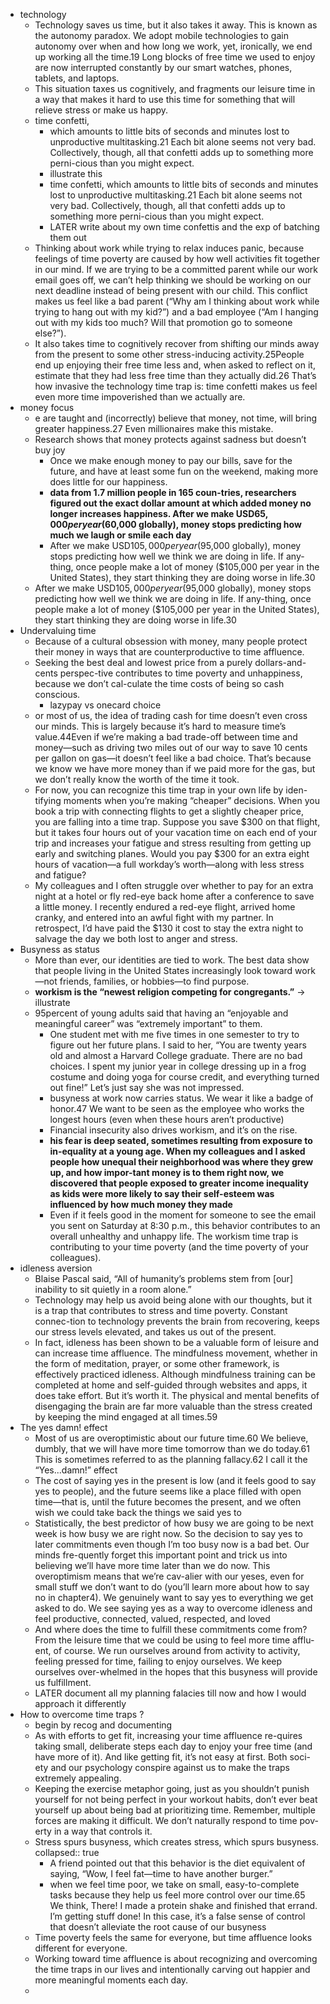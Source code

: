 - technology
	- Technology saves us time, but it also takes it away. This is known as the autonomy paradox. We adopt mobile technologies to gain autonomy over when and how long we work, yet, ironically, we end up working all the time.19 Long blocks of free time we used to enjoy are now interrupted constantly by our smart watches, phones, tablets, and laptops.
	- This situation taxes us cognitively, and fragments our leisure time in a way that makes it hard to use this time for something that will relieve stress or make us happy.
	- time confetti,
		- which amounts to little bits of seconds and minutes lost to unproductive multitasking.21 Each bit alone seems not very bad. Collectively, though, all that confetti adds up to something more perni-cious than you might expect.
		- illustrate this
		- time confetti, which amounts to little bits of seconds and minutes lost to unproductive multitasking.21 Each bit alone seems not very bad. Collectively, though, all that confetti adds up to something more perni-cious than you might expect.
		- LATER  write about my own time confettis and the exp of batching them out
	- Thinking  about  work  while  trying  to  relax  induces  panic,  because  feelings  of  time  poverty  are  caused  by  how  well  activities  fit  together  in our mind. If we are trying to be a committed parent while our work email goes off, we can’t help thinking we should be working on our next deadline instead of being present with our child. This conflict makes us feel like a bad parent (“Why am I thinking about work while trying to hang out with my kid?”) and a bad employee (“Am I hanging out with my kids too much? Will that promotion go to someone else?”).
	- It also takes time to cognitively recover from shifting our minds away from the present to some other stress-inducing activity.25People end up enjoying their free time less and, when asked to reflect on it, estimate that they had less free time than they actually did.26 That’s how invasive the technology time trap is: time confetti makes us feel even more time impoverished than we actually are.
- money focus
	- e  are  taught  and  (incorrectly)  believe  that  money,  not  time,  will  bring  greater  happiness.27  Even  millionaires  make  this  mistake.
	- Research shows that money protects against sadness but doesn’t buy joy
		- Once we make enough money to pay our bills, save for the future, and have at least some fun on the weekend, making more does little for our happiness.
		- **data from 1.7 million people in 165 coun-tries,  researchers  figured  out  the  exact  dollar  amount  at  which  added  money no longer increases happiness. After we make USD$65,000 per year ($60,000 globally), money stops predicting how much we laugh or smile each day**
		- After we make USD$105,000 per year ($95,000 globally), money stops predicting how well we think we are doing in life. If any-thing, once people make a lot of money ($105,000 per year in the United States), they start thinking they are doing worse in life.30
	- After we make USD$105,000 per year ($95,000 globally), money stops predicting how well we think we are doing in life. If any-thing, once people make a lot of money ($105,000 per year in the United States), they start thinking they are doing worse in life.30
- Undervaluing time
	- Because of a cultural obsession with money, many people protect their money  in  ways  that  are  counterproductive  to  time  affluence.
	- Seeking  the best deal and lowest price from a purely dollars-and-cents perspec-tive contributes to time poverty and unhappiness, because we don’t cal-culate the time costs of being so cash conscious.
		- lazypay vs onecard choice
	- or most of us, the idea of trading cash for time doesn’t even cross our minds. This is largely because it’s hard to measure time’s value.44Even if we’re making a bad trade-off between time and money—such as driving two miles out of our way to save 10 cents per gallon on gas—it doesn’t  feel  like  a  bad  choice.  That’s  because  we  know  we  have  more  money than if we paid more for the gas, but we don’t really know the worth of the time it took.
	- For now, you can recognize this time trap in your own life by iden-tifying  moments  when  you’re  making  “cheaper”  decisions.  When  you  book a trip with connecting flights to get a slightly cheaper price, you are falling into a time trap. Suppose you save $300 on that flight, but it takes four hours out of your vacation time on each end of your trip and  increases  your  fatigue  and  stress  resulting  from  getting  up  early  and switching planes. Would you pay $300 for an extra eight hours of vacation—a full workday’s worth—along with less stress and fatigue?
	- My colleagues and I often struggle over whether to pay for an extra night  at  a  hotel  or  fly  red-eye  back  home  after  a  conference  to  save  a  little money. I recently endured a red-eye flight, arrived home cranky, and entered into an awful fight with my partner. In retrospect, I’d have paid the $130 it cost to stay the extra night to salvage the day we both lost to anger and stress.
- Busyness as status
	- More than ever, our identities are tied to work. The best data show that people living in the United States increasingly look toward work—not friends, families, or hobbies—to find purpose.
	- **workism  is  the  “newest  religion competing for congregants.”** -> illustrate
	- 95percent of young adults said that having an “enjoyable and meaningful career” was “extremely important” to them.
		- One student met with me five times in one semester  to  try  to  figure  out  her  future  plans.  I  said  to  her,  “You  are  twenty  years  old  and  almost  a  Harvard  College  graduate.  There  are  no bad choices. I spent my junior year in college dressing up in a frog costume and doing yoga for course credit, and everything turned out fine!” Let’s just say she was not impressed.
		- busyness at work now carries status. We wear it like a badge of honor.47 We want to be seen as the employee who works the longest hours (even when these hours aren’t productive)
		- Financial  insecurity  also  drives  workism,  and  it’s  on  the  rise.
		- **his  fear  is  deep  seated,  sometimes  resulting  from  exposure  to  in-equality at a young age. When my colleagues and I asked people how unequal their neighborhood was where they grew up, and how impor-tant money is to them right now, we discovered that people exposed to greater income inequality as kids were more likely to say their self-esteem was influenced by how much money they made**
		- Even if it feels good in the moment for someone to see the email you sent  on  Saturday  at  8:30  p.m.,  this  behavior  contributes  to  an  overall  unhealthy and unhappy life. The workism time trap is contributing to your time poverty (and the time poverty of your colleagues).
- idleness aversion
	- Blaise  Pascal  said,  “All  of  humanity’s  problems  stem  from  [our]  inability to sit quietly in a room alone.”
	- Technology may help us avoid being alone with our thoughts, but it is a trap that contributes to stress and time poverty. Constant connec-tion to technology prevents the brain from recovering, keeps our stress levels elevated, and takes us out of the present.
	- In fact, idleness has been shown to be a valuable form of leisure and can  increase  time  affluence.  The  mindfulness  movement,  whether  in  the form of meditation, prayer, or some other framework, is effectively practiced idleness. Although mindfulness training can be completed at home  and  self-guided  through  websites  and  apps,  it  does  take  effort.  But it’s worth it. The physical and mental benefits of disengaging the brain are far more valuable than the stress created by keeping the mind engaged at all times.59
- The yes damn! effect
	- Most  of  us  are  overoptimistic  about  our  future  time.60  We  believe,  dumbly, that we will have more time tomorrow than we do today.61 This is sometimes referred to as the planning fallacy.62 I call it the “Yes...damn!” effect
	- The cost of saying yes in the present is low (and it feels good to say yes to people), and the future seems like a place filled with open time—that is, until the future becomes the present, and we often wish we could take back the things we said yes to
	- Statistically,  the  best  predictor  of  how  busy  we  are  going  to  be  next  week  is  how  busy  we  are  right  now.  So  the  decision  to  say  yes  to  later  commitments even though I’m too busy now is a bad bet. Our minds fre-quently forget this important point and trick us into believing we’ll have more time later than we do now. This overoptimism means that we’re cav-alier with our yeses, even for small stuff we don’t want to do (you’ll learn more about how to say no in chapter4). We genuinely want to say yes to everything  we  get  asked  to  do.  We  see  saying  yes  as  a  way  to  overcome  idleness and feel productive, connected, valued, respected, and loved
	- And where does the time to fulfill these commitments come from? From the leisure time that we could be using to feel more time afflu-ent, of course. We run ourselves around from activity to activity, feeling pressed  for  time,  failing  to  enjoy  ourselves.  We  keep  ourselves  over-whelmed in the hopes that this busyness will provide us fulfillment.
	- LATER document all my planning falacies till now and how I would approach it differently
- How to overcome time traps ?
	- begin by recog and documenting
	- As  with  efforts  to  get  fit,  increasing  your  time  affluence  re-quires taking small, deliberate steps each day to enjoy your free time (and have more of it). And like getting fit, it’s not easy at first. Both soci-ety and our psychology conspire against us to make the traps extremely appealing.
	- Keeping the exercise metaphor going, just as you shouldn’t punish yourself  for  not  being  perfect  in  your  workout  habits,  don’t  ever  beat  yourself up about being bad at prioritizing time. Remember, multiple forces are making it difficult. We don’t naturally respond to time pov-erty in a way that controls it.
	- Stress  spurs  busyness,  which  creates stress, which spurs busyness.
	  collapsed:: true
		- A  friend  pointed  out  that  this  behavior  is  the  diet  equivalent  of  saying, “Wow, I feel fat—time to have another burger.”
		- when we feel time poor, we take on small, easy-to-complete tasks because they help us feel more control over our time.65 We think, There! I made a protein shake and finished that errand. I’m getting stuff done! In this case, it’s a false sense of control that doesn’t alleviate the root cause of our busyness
	- Time poverty feels the same for everyone, but time affluence looks different  for  everyone.
	- Working  toward  time  affluence  is  about  recognizing  and  overcoming  the  time  traps  in  our  lives  and  intentionally  carving  out  happier  and  more  meaningful moments each day.
	-